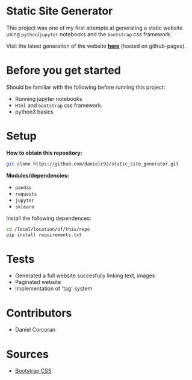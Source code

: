# Static Site Generator
This project was one of my first attempts at generating a static website using `python`/`jupyter` notebooks and the `bootstrap` css framework.

Visit the latest generation of the website [**here**](https://danielc92.github.io/static_site_generator/index0.html) (hosted on github-pages).

# Before you get started
Should be familiar with the following before running this project:
- Running jupyter notebooks
- `Html` and `bootstrap` css framework.
- python3 basics

# Setup
**How to obtain this repository:**
```sh
git clone https://github.com/danielc92/static_site_generator.git
```

**Modules/dependencies:**
- `pandas`
- `requests`
- `jupyter`
- `sklearn`

Install the following dependences:
```sh
cd /local/location/of/this/repo
pip install requirements.txt
```

# Tests
- Generated a full website succesfully linking text, images
- Paginated website
- Implementation of 'tag' system

# Contributors
- Daniel Corcoran

# Sources
- [Bootstrap CSS](https://getbootstrap.com/)
